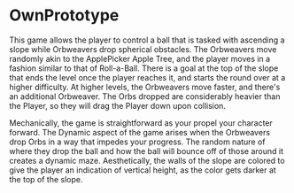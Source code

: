 # OwnPrototype
 This game allows the player to control a ball that is tasked with ascending a slope while Orbweavers drop spherical obstacles. The Orbweavers move randomly akin to the ApplePicker Apple Tree, and the player moves in a fashion similar to that of Roll-a-Ball. There is a goal at the top of the slope that ends the level once the player reaches it, and starts the round over at a higher difficulty. At higher levels, the Orbweavers move faster, and there's an additional Orbweaver. The Orbs dropped are considerably heavier than the Player, so they will drag the Player down upon collision.

Mechanically, the game is straightforward as your propel your character forward. The Dynamic aspect of the game arises when the Orbweavers drop Orbs in a way that impedes your progress. The random nature of where they drop the ball and how the ball will bounce off of those around it creates a dynamic maze. Aesthetically, the walls of the slope are colored to give the player an indication of vertical height, as the color gets darker at the top of the slope.

